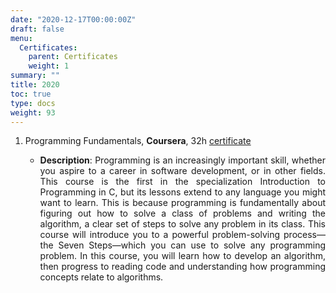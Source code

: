 ```yaml
---
date: "2020-12-17T00:00:00Z"
draft: false
menu:
  Certificates:
    parent: Certificates
    weight: 1
summary: ""
title: 2020
toc: true
type: docs
weight: 93
---
```


1. Programming Fundamentals, **Coursera**, 32h [certificate](https://www.coursera.org/account/accomplishments/certificate/HW36TQ7CA337)
    - <p align="justify"> <b>Description</b>: Programming is an increasingly important skill, whether you aspire to a career in software development, or in other fields. This course is the first in the specialization Introduction to Programming in C, but its lessons extend to any language you might want to learn. This is because programming is fundamentally about figuring out how to solve a class of problems and writing the algorithm, a clear set of steps to solve any problem in its class. This course will introduce you to a powerful problem-solving process—the Seven Steps—which you can use to solve any programming problem. In this course, you will learn how to develop an algorithm, then progress to reading code and understanding how programming concepts relate to algorithms.</p>

